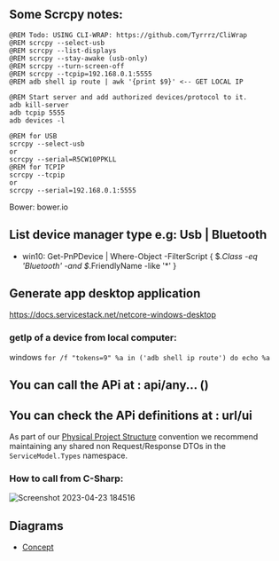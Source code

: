 ## Some Scrcpy notes:
```
@REM Todo: USING CLI-WRAP: https://github.com/Tyrrrz/CliWrap
@REM scrcpy --select-usb
@REM scrcpy --list-displays
@REM scrcpy --stay-awake (usb-only)
@REM scrcpy --turn-screen-off
@REM scrcpy --tcpip=192.168.0.1:5555
@REM adb shell ip route | awk '{print $9}' <-- GET LOCAL IP

@REM Start server and add authorized devices/protocol to it.
adb kill-server
adb tcpip 5555
adb devices -l

@REM for USB
scrcpy --select-usb
or
scrcpy --serial=R5CW10PPKLL
@REM for TCPIP
scrcpy --tcpip
or
scrcpy --serial=192.168.0.1:5555
```

Bower:
bower.io

## List device manager type e.g: Usb | Bluetooth
- win10: Get-PnPDevice | Where-Object -FilterScript { $_.Class -eq 'Bluetooth' -and $_.FriendlyName -like '*' }


## Generate app desktop application
https://docs.servicestack.net/netcore-windows-desktop

### getIp of a device from local computer:
windows
`for /f "tokens=9" %a in ('adb shell ip route') do echo %a`

## You can call the APi at : api/any... ()
## You can check the APi definitions at : url/ui

As part of our [Physical Project Structure](https://docs.servicestack.net/physical-project-structure) convention we recommend maintaining any shared non Request/Response DTOs in the `ServiceModel.Types` namespace.

### How to call from C-Sharp:
![Screenshot 2023-04-23 184516](https://user-images.githubusercontent.com/68454661/233870359-a9918dc5-9cf1-4492-ba71-99909260656d.png)

## Diagrams
- [Concept](https://github.com/Izocel/AdbMe/blob/c974509a00cbdf7501b2758fa85f8eded65d827c/Diagrams/AdbMe.drawio.pdf)
